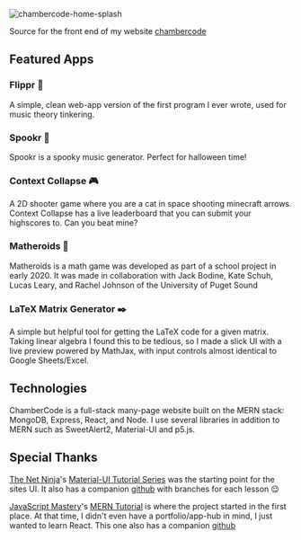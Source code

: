 ![chambercode-home-splash](https://user-images.githubusercontent.com/56745633/137446704-a92d5a99-fb10-47a6-832b-2c184648f769.png)

Source for the front end of my website [chambercode](https://chambercode.com)

## Featured Apps
### Flippr 🎹
A simple, clean web-app version of the first program I ever wrote, used for music theory tinkering.

### Spookr 🎃
Spookr is a spooky music generator. Perfect for halloween time!

### Context Collapse 🎮
A 2D shooter game where you are a cat in space shooting minecraft arrows.
Context Collapse has a live leaderboard that you can submit your highscores to. Can you beat mine?

### Matheroids 🌠
Matheroids is a math game was developed as part of a school project in early 2020. It was made in collaboration with Jack Bodine, Kate Schuh, Lucas Leary, and Rachel Johnson of the University of Puget Sound

### LaTeX Matrix Generator ✒️
A simple but helpful tool for getting the LaTeX code for a given matrix. Taking linear algebra I found this to be tedious, so I made a slick UI with a live preview powered by MathJax, with input controls almost identical to Google Sheets/Excel.

## Technologies 
ChamberCode is a full-stack many-page website built on the MERN stack: MongoDB, Express, React, and Node.
I use several libraries in addition to MERN such as SweetAlert2, Material-UI and p5.js.


## Special Thanks

[The Net Ninja](https://netninja.dev/)'s [Material-UI Tutorial Series](https://www.youtube.com/watch?v=0KEpWHtG10M&list=PL4cUxeGkcC9gjxLvV4VEkZ6H6H4yWuS58) was the starting point for the sites UI. It also has a companion [github](https://github.com/iamshaunjp/material-ui-tut) with branches for each lesson 😌

[JavaScript Mastery](https://javascriptmastery.eo.page/)'s [MERN Tutorial](https://www.youtube.com/watch?v=ngc9gnGgUdA) is where the project started in the first place. At that time, I didn't even have a portfolio/app-hub in mind, I just wanted to learn React. This one also has a companion [github](https://github.com/adrianhajdin/project_mern_memories)